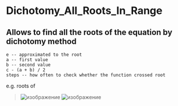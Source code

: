 # Dichotomy_All_Roots_In_Range
## Allows to find all the roots of the equation by dichotomy method

	e -- approximated to the root
	a -- first value
	b -- second value
	c - (a + b) / 2
	steps -- how often to check whether the function crossed root
  
		
e.g. roots of 
  
 > ![изображение](https://user-images.githubusercontent.com/69731829/132468736-5055b3cb-a172-4633-9875-c6422daa903e.png)
  ![изображение](https://user-images.githubusercontent.com/69731829/132468040-329b1e0f-b38a-4479-bd02-d48e6866683b.png)
